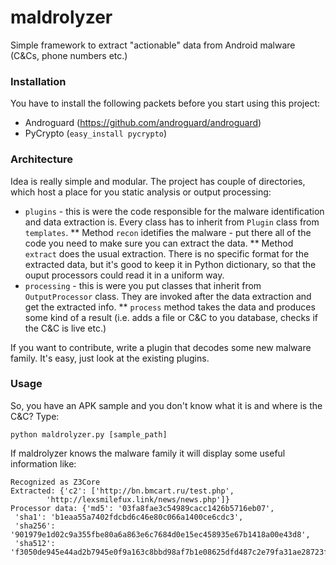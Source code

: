 # maldrolyzer
Simple framework to extract "actionable" data from Android malware (C&amp;Cs, phone numbers etc.)

### Installation
You have to install the following packets before you start using this project:

* Androguard (https://github.com/androguard/androguard)
* PyCrypto (`easy_install pycrypto`)

### Architecture
Idea is really simple and modular. The project has couple of directories, which host a place for you static analysis or output processing:
* `plugins` - this is were the code responsible for the malware identification and data extraction is. Every class has to inherit from `Plugin` class from `templates`. 
** Method `recon` idetifies the malware - put there all of the code you need to make sure you can extract the data.
** Method  `extract` does the usual extraction. There is no specific format for the extracted data, but it's good to keep it in Python dictionary, so that the ouput processors could read it in a uniform way.
* `processing` - this is were you put classes that inherit from `OutputProcessor` class. They are invoked after the data extraction and get the extracted info.
** `process` method takes the data and produces some kind of a result (i.e. adds a file or C&amp;C to you database, checks if the C&amp;C is live etc.)

If you want to contribute, write a plugin that decodes some new malware family. It's easy, just look at the existing plugins.

### Usage
So, you have an APK sample and you don't know what it is and where is the C&amp;C? Type:

```
python maldrolyzer.py [sample_path]
```

If maldrolyzer knows the malware family it will display some useful information like:

```
Recognized as Z3Core
Extracted: {'c2': ['http://bn.bmcart.ru/test.php',
        'http://lexsmilefux.link/news/news.php']}
Processor data: {'md5': '03fa8fae3c54989cacc1426b5716eb07',
 'sha1': 'b1eaa55a7402fdcbd6c46e80c066a1400ce6cdc3',
 'sha256': '901979e1d02c9a355fbe80a6a863e6c7684d0e15ec458935e67b1418a00e43d8',
 'sha512': 'f3050de945e44ad2b7945e0f9a163c8bbd98af7b1e08625dfd487c2e79fa31ae28723f77f0ef2114d2190045b43ca9791ddf93981581f1378370483601120301'}
```
